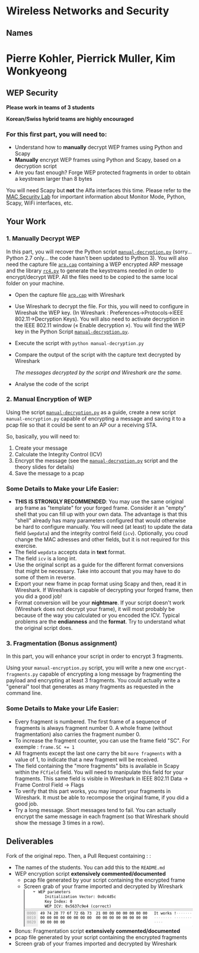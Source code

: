 # Wireless Networks and Security

## Names
Pierre Kohler, Pierrick Muller, Kim Wonkyeong
=======

## WEP Security

__Please work in teams of 3 students__

__Korean/Swiss hybrid teams are highly encouraged__

### For this first part, you will need to:

* Understand how to __manually__ decrypt WEP frames using Python and Scapy 
* __Manually__ encrypt WEP frames using Python and Scapy, based on a decryption script
* Are you fast enough? Forge WEP protected fragments in order to obtain a keystream larger than 8 bytes


You will need Scapy but __not__ the Alfa interfaces this time. Please refer to the [MAC Security Lab](https://github.com/arubinst/SU19-WLANSec-Lab1-MAC) for important information about Monitor Mode, Python, Scapy, WiFi interfaces, etc.


## Your Work

### 1. Manually Decrypt WEP

In this part, you will recover the Python script [`manual-decryption.py`](./files/manual-decryption.py) (sorry... Python 2.7 only... the code hasn't been updated to Python 3). You will also need the capture file [`arp.cap`](./files/arp.cap) containing a WEP encrypted ARP message and the library [`rc4.py`](./files/rc4.py) to generate the keystreams needed in order to encrypt/decrypt WEP. All the files need to be copied to the same local folder on your machine.

- Open the capture file [`arp.cap`](./files/arp.cap) with Wireshark
   
- Use Wireshark to decrypt the file. For this, you will need to configure in Wireshak the WEP key. (In Wireshark : Preferences&rarr;Protocols&rarr;IEEE 802.11&rarr;Decryption Keys). You will also need to activate decryption in the IEEE 802.11 window (« Enable decryption »). You will find the WEP key in the Python Script [`manual-decryption.py`](./files/manual-decryption.py).
   
- Execute the script with `python manual-decryption.py`
   
- Compare the output of the script with the capture text decrypted by Wireshark
   
   *The messages decrypted by the script and Wireshark are the same.*
- Analyse the code of the script



### 2. Manual Encryption of WEP

Using the script [`manual-decryption.py`](./files/manual-decryption.py) as a guide, create a new script `manual-encryption.py` capable of encrypting a message and saving it to a pcap file so that it could be sent to an AP our a receiving STA.

So, basically, you will need to:

1. Create your message
2. Calculate the Integrity Control (ICV)
3. Encrypt the message (see the [`manual-decryption.py`](./files/manual-decryption.py) script and the theory slides for details)
4. Save the message to a pcap


### Some Details to Make your Life Easier:

- __THIS IS STRONGLY RECOMMENDED__: You may use the same original arp frame as "template" for your forged frame. Consider it an "empty" shell that you can fill up with your own data. The advantage is that this "shell" already has many parameters configured that would otherwise be hard to configure manually. You will need (at least) to update the data field (`wepdata`) and the integrity control field (`icv`). Optionally, you coud change the MAC adresses and other fields, but it is not required for this exercise. 
- The field `wepdata` accepts data in __text__ format.
- The field `icv` is a long int.
- Use the original script as a guide for the different format conversions that might be necessary. Take into account that you may have to do some of them in reverse.
- Export your new frame in pcap format using Scapy and then, read it in Wireshark. If Wireshark is capable of decrypting your forged frame, then you did a good job!
- Format conversion will be your __nightmare__. If your script doesn't work (Wireshark does not decrypt your frame), it will most probably be because of the way you calculated or you encoded the ICV. Typical problems are the __endianness__ and the __format__. Try to understand what the original script does. 


### 3. Fragmentation (Bonus assignment)

In this part, you will enhance your script in order to encrypt 3 fragments.

Using your `manual-encryption.py` script, you will write a new one `encrypt-fragments.py` capable of encrypting a long message by fragmenting the payload and encrypting at least 3 fragments. You could actually write a "general" tool that generates as many fragments as requested in the command line.

### Some Details to Make your Life Easier:

- Every fragment is numbered. The first frame of a sequence of fragments is always fragment number 0. A whole frame (without fragmentation) also carries the fragment number 0.
- To increase the fragment counter, you can use the frame field "SC". For exemple : `frame.SC += 1`
- All fragments except the last one carry the bit `more fragments` with a value of 1, to indicate that a new fragment will be received.
- The field containing the "more fragments" bits is available in Scapy within the `FCfield` field. You will need to manipulate this field for your fragments. This same field is visible in Wireshark in IEEE 802.11 Data &rarr; Frame Control Field &rarr; Flags
- To verify that this part works, you may import your fragments in Wireshark. It must be able to recompose the original frame, if you did a good job.
- Try a long message. Short messages tend to fail. You can actually encrypt the same message in each fragment (so that Wireshark should show the message 3 times in a row).


## Deliverables

Fork of the original repo. Then, a Pull Request containing : :

- The names of the students. You can add this to the ```README.md```
- WEP encryption script __extensively commented/documented__
  - pcap file generated by your script containing the encrypted frame
  - Screen grab of your frame imported and decrypted by Wireshark
  ![decrypted pcap](img/screen.png)
-	Bonus: Fragmentation script __extensively commented/documented__
  - pcap file generated by your script containing the encrypted fragments
  - Screen grab of your frames imported and decrypted by Wireshark 
